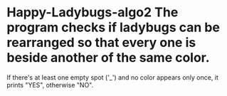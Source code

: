 # Happy-Ladybugs-algo2 The program checks if ladybugs can be rearranged so that every one is beside another of the same color.
If there's at least one empty spot ('_') and no color appears only once, it prints "YES", otherwise "NO".
